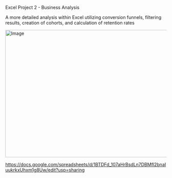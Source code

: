 
Excel Project 2 - Business Analysis

A more detailed analysis within Excel utilizing conversion funnels, filtering results, creation of cohorts, and calculation of retention rates

<img width="882" height="397" alt="Image" src="https://github.com/user-attachments/assets/bd3b1b02-323a-4f3f-a859-c7dc355777c1" />

https://docs.google.com/spreadsheets/d/1BTDFd_107aHrBsdLn7DBMfl2bnaIuukrkxUhxm1g8Uw/edit?usp=sharing
